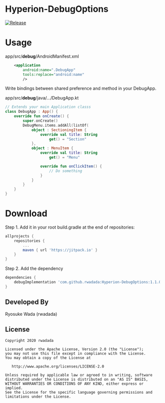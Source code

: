 # Hyperion-DebugOptions
[![Release](https://jitpack.io/v/rwadada/Hyperion-DebugOptions.svg)](https://jitpack.io/#rwadada/Hyperion-DebugOptions)

# Usage

app/src/**debug**/AndroidManifest.xml

```xml
    <application
        android:name=".DebugApp"
        tools:replace="android:name"
        />
```


Write bindings between shared preference and method in your DebugApp.

app/src/**debug**/java/.../DebugApp.kt

```kt
// Extends your main Application classs
class DebugApp : App() {
    override fun onCreate() {
        super.onCreate()
        DebugMenu.items.addAll(listOf(
            object : SectioningItem {
                override val title: String
                    get() = "Section"
            },
            object : MenuItem {
                override val title: String
                    get() = "Menu"

                override fun onClickItem() {
                    // Do something
                }
            }
        }
    }
}
```

# Download
Step 1. Add it in your root build.gradle at the end of repositories:

```groovy
allprojects {
    repositories {
        ...
        maven { url 'https://jitpack.io' }
    }
}
```

Step 2. Add the dependency

```groovy
dependencies {
    debugImplementation 'com.github.rwadada:Hyperion-DebugOptions:1.1.0'
}
```
Developed By
-------
Ryosuke Wada (rwadada)

License
-------

    Copyright 2020 rwadada

    Licensed under the Apache License, Version 2.0 (the "License");
    you may not use this file except in compliance with the License.
    You may obtain a copy of the License at

       http://www.apache.org/licenses/LICENSE-2.0

    Unless required by applicable law or agreed to in writing, software
    distributed under the License is distributed on an "AS IS" BASIS,
    WITHOUT WARRANTIES OR CONDITIONS OF ANY KIND, either express or implied.
    See the License for the specific language governing permissions and
    limitations under the License.

